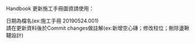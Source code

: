 Handbook
更新施工手冊圖資請使用：

日期為檔名(ex:施工手冊 20190524.001)<br/>
請在更新資料後於Commit changes做註解(ex:新增空心磚；修改柱位；刪除盪鞦韆設計)
